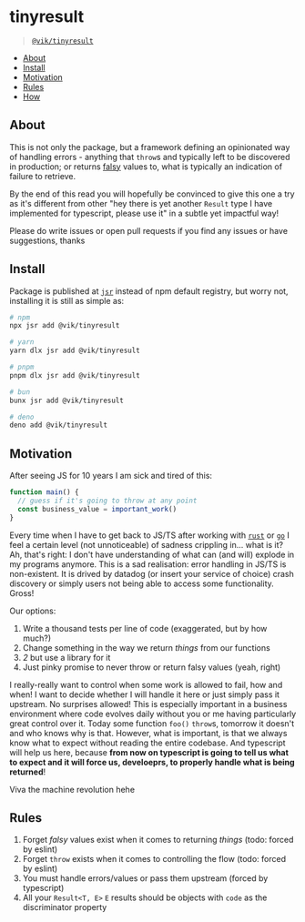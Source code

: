 # tinyresult

> [`@vik/tinyresult`](https://jsr.io/@vik/tinyresult)

- [About](#about)
- [Install](#install)
- [Motivation](#motivation)
- [Rules](#rules)
- [How](#how)

## About

This is not only the package, but a framework defining an opinionated way of
handling errors - anything that `throw`s and typically left to be discovered
in production; or returns
[falsy](https://developer.mozilla.org/en-US/docs/Glossary/Falsy) values to,
what is typically an indication of failure to retrieve.

By the end of this read you will hopefully be convinced to give this one a try
as it's different from other "hey there is yet another `Result` type I have
implemented for typescript, please use it" in a subtle yet impactful way!

Please do write issues or open pull requests if you find any issues or have
suggestions, thanks

## Install

Package is published at [`jsr`](https://jsr.io/@vik/tinyresult) instead of npm
default registry, but worry not, installing it is still as simple as:

```bash
# npm
npx jsr add @vik/tinyresult

# yarn
yarn dlx jsr add @vik/tinyresult

# pnpm
pnpm dlx jsr add @vik/tinyresult

# bun
bunx jsr add @vik/tinyresult

# deno
deno add @vik/tinyresult
```

## Motivation

After seeing JS for 10 years I am sick and tired of this:

```js
function main() {
  // guess if it's going to throw at any point
  const business_value = important_work()
}
```

Every time when I have to get back to JS/TS after working with
[`rust`](https://doc.rust-lang.org/std/result/index.html) or
[`go`](https://go.dev/blog/error-handling-and-go) I feel a certain level
(not unnoticeable) of sadness crippling in... what is it? Ah, that's right:
I don't have understanding of what can (and will) explode in my programs
anymore. This is a sad realisation: error handling in JS/TS is non-existent.
It is drived by datadog (or insert your service of choice) crash discovery or
simply users not being able to access some functionality. Gross!

Our options:

1. Write a thousand tests per line of code (exaggerated, but by how much?)
2. Change something in the way we return _things_ from our functions
3. _2_ but use a library for it
4. Just pinky promise to never throw or return falsy values (yeah, right)

I really-really want to control when some work is allowed to fail, how and when!
I want to decide whether I will handle it here or just simply pass it upstream.
No surprises allowed! This is especially important in a business environment
where code evolves daily without you or me having particularly great control
over it. Today some function `foo()` `throw`s, tomorrow it doesn't and who
knows why is that. However, what is important, is that we always know what to
expect without reading the entire codebase. And typescript will help us here,
because **from now on typescript is going to tell us what to expect and it
will force us, develoeprs, to properly handle what is being returned**!

Viva the machine revolution hehe

## Rules

1. Forget _falsy_ values exist when it comes to returning _things_
   (todo: forced by eslint)
2. Forget `throw` exists when it comes to controlling the flow
   (todo: forced by eslint)
3. You must handle errors/values or pass them upstream (forced by typescript)
4. All your `Result<T, E>` `E` results should be objects with `code` as the discriminator property
